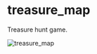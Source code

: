 # treasure_map

Treasure hunt game.

![treasure_map](https://user-images.githubusercontent.com/63475312/152255897-329bfb99-d87a-4e40-8ae4-0be13290d7b5.jpg)

